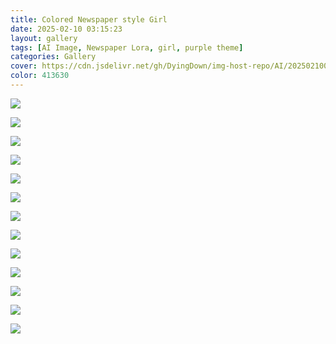 ```yaml
---
title: Colored Newspaper style Girl
date: 2025-02-10 03:15:23
layout: gallery
tags: [AI Image, Newspaper Lora, girl, purple theme]
categories: Gallery
cover: https://cdn.jsdelivr.net/gh/DyingDown/img-host-repo/AI/202502100316051.png
color: 413630
---
```


![](https://cdn.jsdelivr.net/gh/DyingDown/img-host-repo/AI/202502100316051.png)

![](https://cdn.jsdelivr.net/gh/DyingDown/img-host-repo/AI/202502100317058.png)

![](https://cdn.jsdelivr.net/gh/DyingDown/img-host-repo/AI/202502100317403.png)

![](https://cdn.jsdelivr.net/gh/DyingDown/img-host-repo/AI/202502100318641.png)

![](https://cdn.jsdelivr.net/gh/DyingDown/img-host-repo/AI/202502100318402.png)

![](https://cdn.jsdelivr.net/gh/DyingDown/img-host-repo/AI/202502100318450.png)

![](https://cdn.jsdelivr.net/gh/DyingDown/img-host-repo/AI/202502100319652.png)

![](https://cdn.jsdelivr.net/gh/DyingDown/img-host-repo/AI/202502100320287.png)

![](https://cdn.jsdelivr.net/gh/DyingDown/img-host-repo/AI/202502100320468.png)

![](https://cdn.jsdelivr.net/gh/DyingDown/img-host-repo/AI/202502100320840.png)

![](https://cdn.jsdelivr.net/gh/DyingDown/img-host-repo/AI/202502100324436.png)

![](https://cdn.jsdelivr.net/gh/DyingDown/img-host-repo/AI/202502100325684.png)

![](https://cdn.jsdelivr.net/gh/DyingDown/img-host-repo/AI/202502100326630.png)